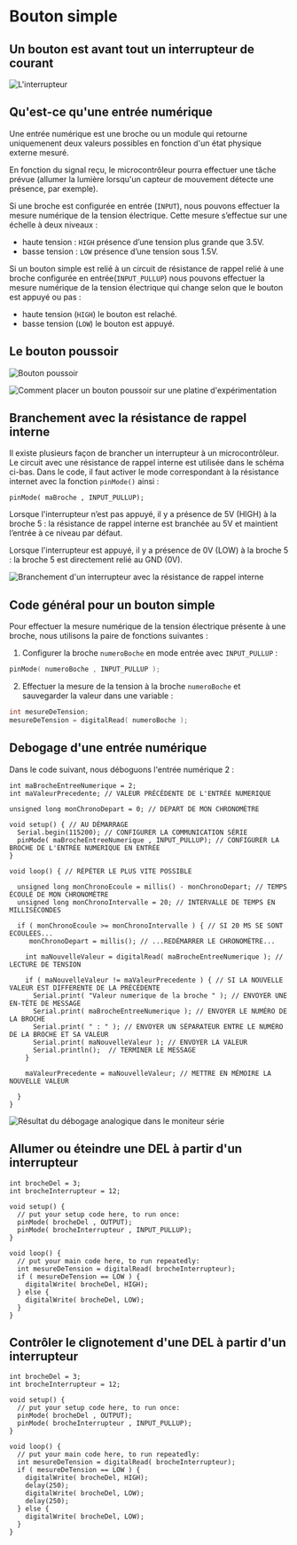 # Bouton simple 

## Un bouton est avant tout un interrupteur de courant

![L'interrupteur](./interrupteur_resume.svg)

## Qu'est-ce qu'une entrée numérique

Une entrée numérique est une broche ou un module qui retourne uniquemenent deux valeurs possibles en fonction d'un état physique externe mesuré.

En fonction du signal reçu, le microcontrôleur pourra effectuer une tâche prévue (allumer la lumière lorsqu'un capteur de mouvement détecte une présence, par exemple). 

Si une broche est configurée en entrée (`INPUT`), nous pouvons effectuer la mesure numérique de la tension électrique. Cette mesure s’effectue sur une échelle à deux niveaux : 
* haute tension : `HIGH` présence d’une tension plus grande que 3.5V.
* basse tension : `LOW` présence d’une tension sous 1.5V.

Si un bouton simple est relié à un circuit de résistance de rappel relié à une broche configurée en entrée(`INPUT_PULLUP`) nous pouvons effectuer la mesure numérique de la tension électrique qui change selon que le bouton est appuyé ou pas : 
* haute tension  (`HIGH`) le bouton est relaché.
* basse tension (`LOW`) le bouton est appuyé.


## Le bouton poussoir

![Bouton poussoir](./bouton_poussoir_pcb_bb.svg)

![Comment placer un bouton poussoir sur une platine d'expérimentation](./bouton_poussoir_pcb_disposition.svg)



## Branchement avec la résistance de rappel interne 

Il existe plusieurs façon de brancher un interrupteur à un microcontrôleur. Le circuit avec une résistance de rappel interne est utilisée dans le schéma ci-bas. Dans le code, il faut activer le mode correspondant à la résistance internet avec la fonction `pinMode()` ainsi :
```arduino
pinMode( maBroche , INPUT_PULLUP);
```
Lorsque l'interrupteur n’est pas appuyé, il y a présence de 5V (HIGH) à la broche 5 : la résistance de rappel interne est branchée au 5V et maintient l’entrée à ce niveau par défaut.

Lorsque l'interrupteur est appuyé, il y a présence de 0V (LOW) à la broche 5 : la broche 5 est directement relié au GND (0V).

![Branchement d'un interrupteur avec la résistance de rappel interne](./interrupteur_branchement.svg)

## Code général pour un bouton simple


Pour effectuer la mesure numérique de la tension électrique présente à une broche, nous utilisons la paire de fonctions suivantes :
1) Configurer la broche `numeroBoche` en mode entrée avec `INPUT_PULLUP` :
```cpp
pinMode( numeroBoche , INPUT_PULLUP );
```
2) Effectuer la mesure de la tension à la broche `numeroBoche` et sauvegarder la valeur dans une variable :
```cpp
int mesureDeTension;
mesureDeTension = digitalRead( numeroBoche );
```
## Debogage d'une entrée numérique

Dans le code suivant, nous déboguons l'entrée numérique 2 : 
```arduino
int maBrocheEntreeNumerique = 2;
int maValeurPrecedente; // VALEUR PRÉCÉDENTE DE L'ENTRÉE NUMERIQUE

unsigned long monChronoDepart = 0; // DEPART DE MON CHRONOMÈTRE

void setup() { // AU DÉMARRAGE
  Serial.begin(115200); // CONFIGURER LA COMMUNICATION SÉRIE
  pinMode( maBrocheEntreeNumerique , INPUT_PULLUP); // CONFIGURER LA BROCHE DE L'ENTRÉE NUMERIQUE EN ENTRÉE
}

void loop() { // RÉPÉTER LE PLUS VITE POSSIBLE

  unsigned long monChronoEcoule = millis() - monChronoDepart; // TEMPS ÉCOULÉ DE MON CHRONOMÈTRE
  unsigned long monChronoIntervalle = 20; // INTERVALLE DE TEMPS EN MILLISECONDES

  if ( monChronoEcoule >= monChronoIntervalle ) { // SI 20 MS SE SONT ECOULEES...
     monChronoDepart = millis(); // ...REDÉMARRER LE CHRONOMÈTRE...
     
    int maNouvelleValeur = digitalRead( maBrocheEntreeNumerique ); // LECTURE DE TENSION
    
    if ( maNouvelleValeur != maValeurPrecedente ) { // SI LA NOUVELLE VALEUR EST DIFFERENTE DE LA PRÉCÉDENTE
      Serial.print( "Valeur numerique de la broche " ); // ENVOYER UNE EN-TÊTE DE MESSAGE
      Serial.print( maBrocheEntreeNumerique ); // ENVOYER LE NUMÉRO DE LA BROCHE
      Serial.print( " : " ); // ENVOYER UN SÉPARATEUR ENTRE LE NUMÉRO DE LA BROCHE ET SA VALEUR
      Serial.print( maNouvelleValeur ); // ENVOYER LA VALEUR
      Serial.println();  // TERMINER LE MESSAGE
    }
    
    maValeurPrecedente = maNouvelleValeur; // METTRE EN MÉMOIRE LA NOUVELLE VALEUR

  }
}
```

![Résultat du débogage analogique dans le moniteur série](./debogage_entree_numerique_moniteur_serie.png)

## Allumer ou éteindre une DEL à partir d'un interrupteur
```arduino
int brocheDel = 3;
int brocheInterrupteur = 12;

void setup() {
  // put your setup code here, to run once:
  pinMode( brocheDel , OUTPUT);
  pinMode( brocheInterrupteur , INPUT_PULLUP);
}

void loop() {
  // put your main code here, to run repeatedly:
  int mesureDeTension = digitalRead( brocheInterrupteur); 
  if ( mesureDeTension == LOW ) {
    digitalWrite( brocheDel, HIGH);
  } else {
    digitalWrite( brocheDel, LOW);
  }
}
```

## Contrôler le clignotement d'une DEL à partir d'un interrupteur
```arduino
int brocheDel = 3;
int brocheInterrupteur = 12;

void setup() {
  // put your setup code here, to run once:
  pinMode( brocheDel , OUTPUT);
  pinMode( brocheInterrupteur , INPUT_PULLUP);
}

void loop() {
  // put your main code here, to run repeatedly:
  int mesureDeTension = digitalRead( brocheInterrupteur); 
  if ( mesureDeTension == LOW ) {
    digitalWrite( brocheDel, HIGH);
    delay(250);
    digitalWrite( brocheDel, LOW);
    delay(250);
  } else {
    digitalWrite( brocheDel, LOW);
  }
}
```
